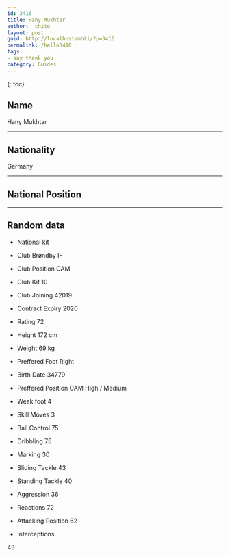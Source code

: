 ```yaml
---
id: 3416
title: Hany Mukhtar
author:  chito 
layout: post
guid: http://localhost/mbti/?p=3416
permalink: /hello3416
tags:
- say thank you
category: Guides
---
```



{: toc}


## Name  
Hany Mukhtar 

* * *

## Nationality  
Germany 

* * *

## National Position 

* * *

## Random data 

  * National kit 
  * Club 
Brøndby IF 

  * Club Position 
CAM 

  * Club Kit 
10 

  * Club Joining 
42019 

  * Contract Expiry 
2020 

  * Rating 
72 

  * Height 
172 cm 

  * Weight 
69 kg 

  * Preffered Foot 
Right 

  * Birth Date 
34779 

  * Preffered Position 
CAM High / Medium 

  * Weak foot 
4 

  * Skill Moves 
3 

  * Ball Control 
75 

  * Dribbling 
75 

  * Marking 
30 

  * Sliding Tackle 
43 

  * Standing Tackle 
40 

  * Aggression 
36 

  * Reactions 
72 

  * Attacking Position 
62 

  * Interceptions 

43</ul>